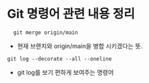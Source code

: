 # Git 명령어 관련 내용 정리


```
  git merge origin/main
```

- 현재 브랜치와  origin/main을 병합 시키겠다는 뜻.  

```
git log --decorate --all --oneline
```

- git log를 보기 편하게 보여주는 명령어
